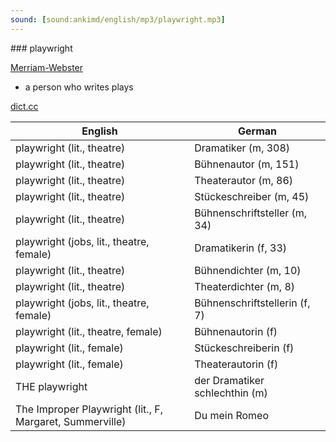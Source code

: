 ```yaml
---
sound: [sound:ankimd/english/mp3/playwright.mp3]
---
```


\### playwright

[Merriam-Webster](https://www.merriam-webster.com/dictionary/playwright)

- a person who writes plays

[dict.cc](https://www.dict.cc/playwright)

| English        | German       |
| -------------- | ------------ |
| playwright (lit., theatre) | Dramatiker (m, 308) |
| playwright (lit., theatre) | Bühnenautor (m, 151) |
| playwright (lit., theatre) | Theaterautor (m, 86) |
| playwright (lit., theatre) | Stückeschreiber (m, 45) |
| playwright (lit., theatre) | Bühnenschriftsteller (m, 34) |
| playwright (jobs, lit., theatre, female) | Dramatikerin (f, 33) |
| playwright (lit., theatre) | Bühnendichter (m, 10) |
| playwright (lit., theatre) | Theaterdichter (m, 8) |
| playwright (jobs, lit., theatre, female) | Bühnenschriftstellerin (f, 7) |
| playwright (lit., theatre, female) | Bühnenautorin (f) |
| playwright (lit., female) | Stückeschreiberin (f) |
| playwright (lit., female) | Theaterautorin (f) |
| THE playwright | der Dramatiker schlechthin (m) |
| The Improper Playwright (lit., F, Margaret, Summerville) | Du mein Romeo |
